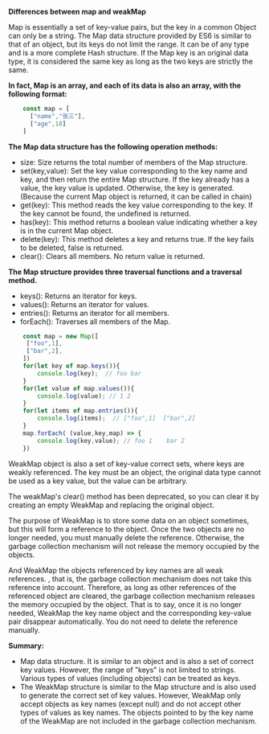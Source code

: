 **Differences between map and weakMap**

Map is essentially a set of key-value pairs, but the key in a common Object can only be a string. The Map data structure provided by ES6 is similar to that of an object, but its keys do not limit the range. It can be of any type and is a more complete Hash structure. If the Map key is an original data type, it is considered the same key as long as the two keys are strictly the same. 

**In fact, Map is an array, and each of its data is also an array, with the following format:**

```JavaScript
    const map = [
      ["name","张三"],
      ["age",18]
    ]
```
**The Map data structure has the following operation methods:**
- size: Size returns the total number of members of the Map structure. 
- set(key,value): Set the key value corresponding to the key name and key, and then return the entire Map structure. If the key already has a value, the key value is updated. Otherwise, the key is generated. (Because the current Map object is returned, it can be called in chain) 
- get(key): This method reads the key value corresponding to the key. If the key cannot be found, the undefined is returned. 
- has(key): This method returns a boolean value indicating whether a key is in the current Map object. 
- delete(key): This method deletes a key and returns true. If the key fails to be deleted, false is returned.
- clear(): Clears all members. No return value is returned. 

**The Map structure provides three traversal functions and a traversal method.**
- keys(): Returns an iterator for keys.
- values(): Returns an iterator for values.
- entries(): Returns an iterator for all members.
- forEach(): Traverses all members of the Map.
```JavaScript
    const map = new Map([
     ["foo",1],
     ["bar",2],
    ])
    for(let key of map.keys()){
        console.log(key);  // foo bar
    }
    for(let value of map.values()){
        console.log(value); // 1 2
    }
    for(let items of map.entries()){
        console.log(items);  // ["foo",1]  ["bar",2]
    }
    map.forEach( (value,key,map) => {
        console.log(key,value); // foo 1    bar 2
    })
```
WeakMap object is also a set of key-value correct sets, where keys are weakly referenced. The key must be an object, the original data type cannot be used as a key value, but the value can be arbitrary. 

The weakMap's clear() method has been deprecated, so you can clear it by creating an empty WeakMap and replacing the original object.

The purpose of WeakMap is to store some data on an object sometimes, but this will form a reference to the object. Once the two objects are no longer needed, you must manually delete the reference. Otherwise, the garbage collection mechanism will not release the memory occupied by the objects.

And WeakMap the objects referenced by key names are all weak references. , that is, the garbage collection mechanism does not take this reference into account. Therefore, as long as other references of the referenced object are cleared, the garbage collection mechanism releases the memory occupied by the object. That is to say, once it is no longer needed, WeakMap the key name object and the corresponding key-value pair disappear automatically. You do not need to delete the reference manually.

**Summary:**
- Map data structure. It is similar to an object and is also a set of correct key values. However, the range of "keys" is not limited to strings. Various types of values (including objects) can be treated as keys.
- The WeakMap structure is similar to the Map structure and is also used to generate the correct set of key values. However, WeakMap only accept objects as key names (except null) and do not accept other types of values as key names. The objects pointed to by the key name of the WeakMap are not included in the garbage collection mechanism.